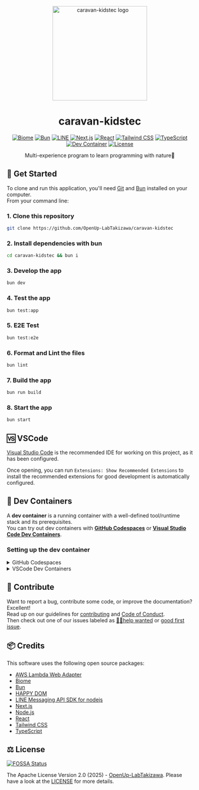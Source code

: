 <div align="center">
  <a href="https://caravan-kidstec.com/">
    <picture>
      <source srcset="./public/caravan-kidstec_logo.avif" media="(max-width: 600px)" height="128">
      <img src="./public/caravan-kidstec_logo.avif" alt="caravan-kidstec logo" height="256">
    </picture>
  </a>
  <h1>caravan-kidstec</h1>

  <a href="https://biomejs.dev/"><img src="https://img.shields.io/badge/biome-60A5FA?labelColor=000000&logo=biome&style=for-the-badge" alt="Biome"></a>
  <a href="https://bun.sh/"><img src="https://img.shields.io/badge/bun-FBF0DF?labelColor=000000&logo=bun&style=for-the-badge" alt="Bun"></a>
  <a href="https://line.me/"><img src="https://img.shields.io/badge/LINE-00C300.svg?labelColor=000000&logo=line&style=for-the-badge" alt="LINE"></a>
  <a href="https://nextjs.org/"><img src="https://img.shields.io/badge/next.js-000000.svg?labelColor=000000&logo=next.js&style=for-the-badge" alt="Next.js"></a>
  <a href="https://react.dev/"><img src="https://img.shields.io/badge/react-61DAFB?labelColor=000000&logo=react&style=for-the-badge" alt="React"></a>
  <a href="https://tailwindcss.com/"><img src="https://img.shields.io/badge/tailwind%20css-06B6D4?labelColor=000000&logo=tailwindcss&style=for-the-badge" alt="Tailwind CSS"></a>
  <a href="https://www.typescriptlang.org/"><img src="https://img.shields.io/badge/typescript-3178C6?labelColor=000000&logo=typescript&style=for-the-badge" alt="TypeScript"></a>
  <a href="https://vscode.dev/redirect?url=vscode://ms-vscode-remote.remote-containers/cloneInVolume?url=https://github.com/OpenUp-LabTakizawa/caravan-kidstec"><img src="https://img.shields.io/badge/open-007ACC?label=dev%20containers&labelColor=000000&style=for-the-badge" alt="Dev Container"></a>
  <a href="https://github.com/OpenUp-LabTakizawa/caravan-kidstec/blob/main/LICENSE"><img src="https://img.shields.io/github/license/OpenUp-LabTakizawa/caravan-kidstec?labelColor=000000&style=for-the-badge" alt="License"></a>

  <p>
    Multi-experience program to learn programming with nature🌄
  </p>
</div>

## 📃 Get Started

To clone and run this application, you'll need [Git](https://git-scm.com) and [Bun](https://bun.sh/) installed on your computer.  
From your command line:

### 1. Clone this repository

```bash
git clone https://github.com/OpenUp-LabTakizawa/caravan-kidstec
```

### 2. Install dependencies with bun

```bash
cd caravan-kidstec && bun i
```

### 3. Develop the app

```bash
bun dev
```

### 4. Test the app

```bash
bun test:app
```

### 5. E2E Test

```bash
bun test:e2e
```

### 6. Format and Lint the files

```bash
bun lint
```

### 7. Build the app

```bash
bun run build
```

### 8. Start the app

```bash
bun start
```

## 🆚 VSCode

[Visual Studio Code](https://code.visualstudio.com/) is the recommended IDE for working on this project, as it has been configured.

Once opening, you can run `Extensions: Show Recommended Extensions` to install the recommended extensions for good development is automatically configured.

## 🐳 Dev Containers

A **dev container** is a running container with a well-defined tool/runtime stack and its prerequisites.  
You can try out dev containers with **[GitHub Codespaces](https://github.com/features/codespaces)** or **[Visual Studio Code Dev Containers](https://aka.ms/vscode-remote/containers)**.

### Setting up the dev container

<details>
<summary>GitHub Codespaces</summary>
  
Follow these steps to open this project in a Codespace:  
1. Click the **Code** drop-down menu.  
2. Click on the **Codespaces** tab.  
3. Click **Create codespace on main**.

For more info, check out the [GitHub documentation](https://docs.github.com/en/codespaces/developing-in-a-codespace/creating-a-codespace-for-a-repository#creating-a-codespace).

</details>

<details>
<summary>VSCode Dev Containers</summary>
  
If you already have VSCode and [Docker](https://www.docker.com/) installed, you can click the badge above or [here](https://vscode.dev/redirect?url=vscode://ms-vscode-remote.remote-containers/cloneInVolume?url=https://github.com/OpenUp-LabTakizawa/caravan-kidstec) to get started.  
Clicking these links will cause VSCode to automatically install the Dev Containers extension if needed, clone the source code into a container volume, and spin up a dev container for use.

Follow these steps to open this project in a container using the VSCode Dev Containers extension:

1. If this is your first time using a dev container, please ensure your system meets the pre-reqs (i.e. have Docker installed) in the [getting started steps](https://aka.ms/vscode-remote/containers/getting-started).

2. To use this repository, open a locally cloned copy of the code:

   - Clone this repository to your local filesystem.
   - Press <kbd>F1</kbd> and select the **Dev Containers: Open Folder in Container...** command.
   - Select the cloned copy of this folder, wait for the container to start, and try things out!

</details>

## 🫶 Contribute

Want to report a bug, contribute some code, or improve the documentation? Excellent!  
Read up on our guidelines for [contributing][contributing] and [Code of Conduct][coc].  
Then check out one of our issues labeled as [😵‍💫help wanted][help] or [good first issue][gfi].

[contributing]: https://github.com/OpenUp-LabTakizawa/caravan-kidstec/blob/main/CONTRIBUTING.md
[coc]: https://github.com/OpenUp-LabTakizawa/caravan-kidstec/blob/main/CODE_OF_CONDUCT.md
[gfi]: https://github.com/OpenUp-LabTakizawa/caravan-kidstec/labels/good%20first%20issue
[help]: https://github.com/OpenUp-LabTakizawa/caravan-kidstec/labels/😵%E2%80%8D💫help%20wanted

## 📦 Credits

This software uses the following open source packages:

- [AWS Lambda Web Adapter](https://github.com/awslabs/aws-lambda-web-adapter)
- [Biome](https://biomejs.dev/)
- [Bun](https://bun.sh/)
- [HAPPY DOM](https://github.com/capricorn86/happy-dom)
- [LINE Messaging API SDK for nodejs](https://github.com/line/line-bot-sdk-nodejs)
- [Next.js](https://nextjs.org/)
- [Node.js](https://nodejs.org/)
- [React](https://react.dev/)
- [Tailwind CSS](https://tailwindcss.com/)
- [TypeScript](https://www.typescriptlang.org/)

## ⚖️ License

[![FOSSA Status](https://app.fossa.com/api/projects/git%2Bgithub.com%2FOpenUp-LabTakizawa%2Fcaravan-kidstec.svg?type=large&issueType=license)](https://app.fossa.com/projects/git%2Bgithub.com%2FOpenUp-LabTakizawa%2Fcaravan-kidstec?ref=badge_large&issueType=license)

The Apache License Version 2.0 (2025) - [OpenUp-LabTakizawa](https://github.com/OpenUp-LabTakizawa).
Please have a look at the [LICENSE](https://github.com/OpenUp-LabTakizawa/caravan-kidstec/blob/main/LICENSE) for more details.
